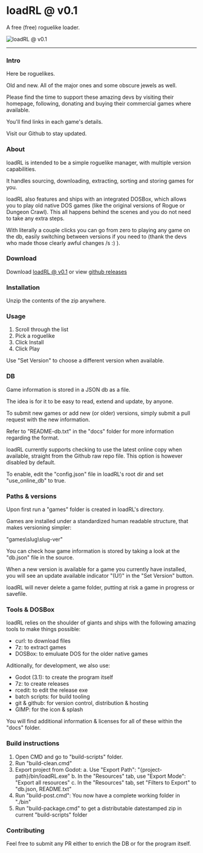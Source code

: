 # loadRL @ v0.1

A free (free) roguelike loader.

![loadRL @ v0.1](https://raw.githubusercontent.com/sboselli/loadrl/master/img/screenshot-01-gh.png)

---

### Intro

Here be roguelikes.

Old and new.
All of the major ones and some obscure jewels as well.

Please find the time to support these amazing devs by
visiting their homepage, following, donating and
buying their commercial games where available.

You'll find links in each game's details.

Visit our Github to stay updated.


### About

loadRL is intended to be a simple roguelike manager, 
with multiple version capabilities.

It handles sourcing, downloading, extracting, sorting
and storing games for you.

loadRL also features and ships with an integrated DOSBox,
which allows you to play old native DOS games (like the 
original versions of Rogue or Dungeon Crawl). This all
happens behind the scenes and you do not need to take 
any extra steps.

With literally a couple clicks you can go from zero 
to playing any game on the db, easily switching between 
versions if you need to (thank the devs who made
those clearly awful changes /s :) ).


### Download

Download [loadRL @ v0.1](https://github.com/sboselli/loadrl/releases/download/0.1/loadrl-20200111.zip) or view [github releases](https://github.com/sboselli/loadrl/releases)


### Installation

Unzip the contents of the zip anywhere. 


### Usage

1. Scroll through the list
2. Pick a roguelike
3. Click Install
4. Click Play

Use "Set Version" to choose a different version when available.


### DB

Game information is stored in a JSON db as a file.

The idea is for it to be easy to read, extend and update,
by anyone.

To submit new games or add new (or older) versions, simply
submit a pull request with the new information.

Refer to "README-db.txt" in the "docs" folder for more
information regarding the format.

loadRL currently supports checking to use the latest online copy 
when available, straight from the Github raw repo file. This 
option is however disabled by default.

To enable, edit the "config.json" file in loadRL's root dir
and set "use_online_db" to true.


### Paths & versions

Upon first run a "games" folder is created in loadRL's directory.

Games are installed under a standardized human readable structure, 
that makes versioning simpler:

"games\slug\slug-ver"

You can check how game information is stored by taking a look at 
the "db.json" file in the source.

When a new version is available for a game you currently have 
installed, you will see an update available indicator "(U!)" in
the "Set Version" button.

loadRL will never delete a game folder, putting at risk a game
in progress or savefile.


### Tools & DOSBox

loadRL relies on the shoulder of giants and ships with the following
amazing tools to make things possible:

  + curl: to download files
  + 7z: to extract games
  + DOSBox: to emuluate DOS for the older native games

Aditionally, for development, we also use:

  + Godot (3.1): to create the program itself
  + 7z: to create releases
  + rcedit: to edit the release exe
  + batch scripts: for build tooling
  + git & github: for version control, distribution & hosting
  + GIMP: for the icon & splash

You will find additional information & licenses for all of these 
within the "docs" folder.


### Build instructions

1. Open CMD and go to "build-scripts" folder.
2. Run "build-clean.cmd"
3. Export project from Godot:
  a. Use "Export Path": "{project-path}/bin/loadRL.exe"
  b. In the "Resources" tab, use "Export Mode": "Export all resources"
  c. In the "Resources" tab, set "Filters to Export" to "db.json, README.txt"
4. Run "build-post.cmd": You now have a complete working folder in "./bin"
5. Run "build-package.cmd" to get a distributable datestamped zip 
in current "build-scripts" folder


### Contributing

Feel free to submit any PR either to enrich the DB or for 
the program itself.
